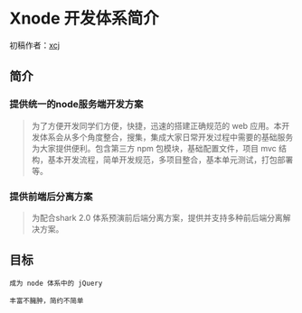 # Xnode 开发体系简介

初稿作者：[xcj](http://xiaox.coding.me/)

## 简介

### 提供统一的node服务端开发方案
> 为了方便开发同学们方便，快捷，迅速的搭建正确规范的 web 应用。本开发体系会从多个角度整合，搜集，集成大家日常开发过程中需要的基础服务为大家提供便利。包含第三方 npm 包模块，基础配置文件，项目 mvc 结构，基本开发流程，简单开发规范，多项目整合，基本单元测试，打包部署等。


### 提供前端后分离方案
> 为配合shark 2.0 体系预演前后端分离方案，提供并支持多种前后端分离解决方案。

## 目标

```
成为 node 体系中的 jQuery

丰富不臃肿，简约不简单
```

